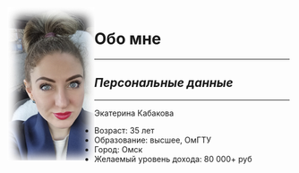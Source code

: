 <img align="left" src="img/foto222.jpg">



# **Обо мне**

------

## ***Персональные данные***

--------

  Экатерина Кабакова

+ Возраст: 35 лет
+ Образование: высшее, ОмГТУ
+ Город: Омск
+ Желаемый уровень дохода: 80 000+ руб
